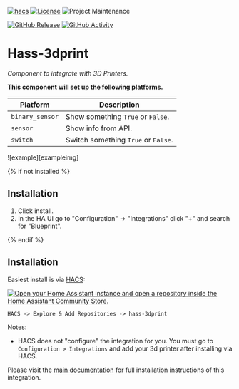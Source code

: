 [![hacs][hacs-badge]](https://hacs.xyz)
[![License][license-shield]](LICENSE.md)
![Project Maintenance][maintenance-shield]

[![GitHub Release][releases-shield]][releases]
[![GitHub Activity][commits-shield]][commits]
<!-- [![Build Status][build-shield]][build]
[![Test Coverage][coverage-shield]][coverage] -->


[hacs-badge]: https://img.shields.io/badge/HACS-Custom-41BDF5.svg?style=for-the-badge
[license-shield]: https://img.shields.io/github/license/salamandar/hass-3dprint.svg?style=for-the-badge
[maintenance-shield]: https://img.shields.io/badge/maintainer-Salamandar-blue.svg?style=for-the-badge

[releases]: https://github.com/salamandar/hass-3dprint/releases
[releases-shield]: https://img.shields.io/github/release/salamandar/hass-3dprint.svg?style=for-the-badge

[commits]: https://github.com/salamandar/hass-3dprint/commits/master
[commits-shield]: https://img.shields.io/github/commit-activity/y/salamandar/hass-3dprint.svg?style=for-the-badge

[forum]: https://community.home-assistant.io/
[forum-shield]: https://img.shields.io/badge/community-forum-brightgreen.svg?style=for-the-badge

[build]: https://github.com/salamandar/hass-3dprint/actions/workflows/build.yaml
[build-shield]: https://img.shields.io/github/workflow/status/salamandar/hass-3dprint/Build?style=for-the-badge

[coverage]: https://app.codecov.io/gh/salamandar/hass-3dprint/
[coverage-shield]: https://img.shields.io/codecov/c/gh/salamandar/hass-3dprint?style=for-the-badge

# Hass-3dprint

_Component to integrate with 3D Printers._

**This component will set up the following platforms.**

Platform | Description
-- | --
`binary_sensor` | Show something `True` or `False`.
`sensor` | Show info from API.
`switch` | Switch something `True` or `False`.

![example][exampleimg]

{% if not installed %}
## Installation

1. Click install.
1. In the HA UI go to "Configuration" -> "Integrations" click "+" and search for "Blueprint".

{% endif %}

## Installation

Easiest install is via [HACS](https://hacs.xyz/):

[![Open your Home Assistant instance and open a repository inside the Home Assistant Community Store.](https://my.home-assistant.io/badges/hacs_repository.svg)](https://my.home-assistant.io/redirect/hacs_repository/?owner=salamandar&repository=https%3A%2F%2Fgithub.com%2Fsalamandar%2Fhass-3dprint)

`HACS -> Explore & Add Repositories -> hass-3dprint`

Notes:

- HACS does not "configure" the integration for you. You must go to `Configuration > Integrations` and add your 3d printer after installing via HACS.

Please visit the [main documentation](https://github.com/salamandar/hass-3dprint)
for full installation instructions of this integration.
